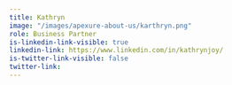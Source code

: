 ```yaml
---
title: Kathryn
image: "/images/apexure-about-us/karthryn.png"
role: Business Partner
is-linkedin-link-visible: true
linkedin-link: https://www.linkedin.com/in/kathrynjoy/
is-twitter-link-visible: false
twitter-link: 
---
```


